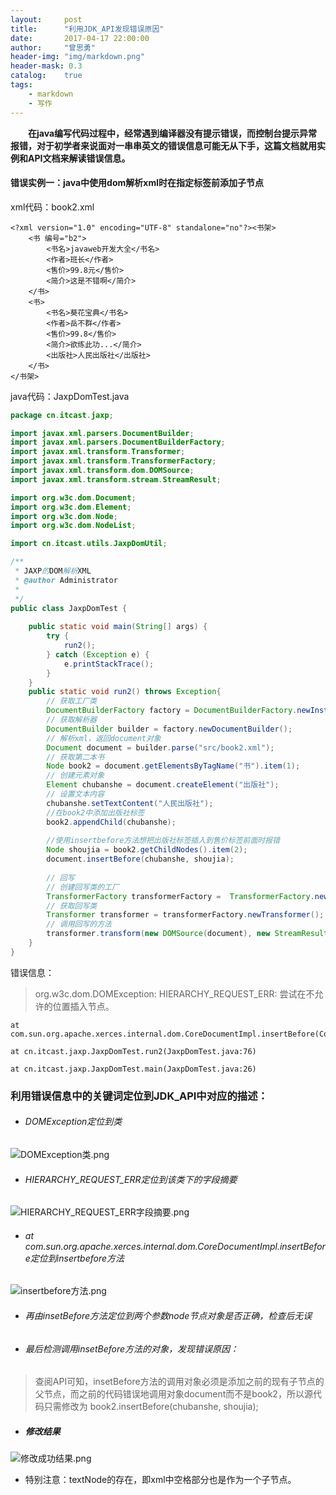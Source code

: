 ```yaml
---
layout:     post
title:      "利用JDK_API发现错误原因"
date:       2017-04-17 22:00:00
author:     "曾思勇"
header-img: "img/markdown.png"
header-mask: 0.3
catalog:    true
tags:
    - markdown
    - 写作
---
```


　　**在java编写代码过程中，经常遇到编译器没有提示错误，而控制台提示异常报错，对于初学者来说面对一串串英文的错误信息可能无从下手，这篇文档就用实例和API文档来解读错误信息。**
#### 错误实例一：java中使用dom解析xml时在指定标签前添加子节点
xml代码：book2.xml

```
<?xml version="1.0" encoding="UTF-8" standalone="no"?><书架>
	<书 编号="b2">
		<书名>javaweb开发大全</书名>
		<作者>班长</作者>
		<售价>99.8元</售价>
		<简介>这是不错啊</简介>
	</书>
	<书>
		<书名>葵花宝典</书名>
		<作者>岳不群</作者>
		<售价>99.8</售价>
		<简介>欲练此功...</简介>
		<出版社>人民出版社</出版社>
	</书>
</书架>
```

java代码：JaxpDomTest.java


```java
package cn.itcast.jaxp;

import javax.xml.parsers.DocumentBuilder;
import javax.xml.parsers.DocumentBuilderFactory;
import javax.xml.transform.Transformer;
import javax.xml.transform.TransformerFactory;
import javax.xml.transform.dom.DOMSource;
import javax.xml.transform.stream.StreamResult;

import org.w3c.dom.Document;
import org.w3c.dom.Element;
import org.w3c.dom.Node;
import org.w3c.dom.NodeList;

import cn.itcast.utils.JaxpDomUtil;

/**
 * JAXP的DOM解析XML
 * @author Administrator
 *
 */
public class JaxpDomTest {
	
	public static void main(String[] args) {
		try {
			run2();
		} catch (Exception e) {
			e.printStackTrace();
		}
	}
	public static void run2() throws Exception{
		// 获取工厂类
		DocumentBuilderFactory factory = DocumentBuilderFactory.newInstance();
		// 获取解析器
		DocumentBuilder builder = factory.newDocumentBuilder();
		// 解析xml，返回document对象
		Document document = builder.parse("src/book2.xml");
		// 获取第二本书
		Node book2 = document.getElementsByTagName("书").item(1);
		// 创建元素对象
		Element chubanshe = document.createElement("出版社");
		// 设置文本内容
		chubanshe.setTextContent("人民出版社");
		//在book2中添加出版社标签
		book2.appendChild(chubanshe);
		
        //使用insertbefore方法想把出版社标签插入到售价标签前面时报错
		Node shoujia = book2.getChildNodes().item(2);
		document.insertBefore(chubanshe, shoujia);
		
		// 回写
		// 创建回写类的工厂
		TransformerFactory transformerFactory =  TransformerFactory.newInstance();
		// 获取回写类
		Transformer transformer = transformerFactory.newTransformer();
		// 调用回写的方法
		transformer.transform(new DOMSource(document), new StreamResult("src/book2.xml"));
	}
}
```


错误信息：
> org.w3c.dom.DOMException: HIERARCHY_REQUEST_ERR: 尝试在不允许的位置插入节点。
	
	at com.sun.org.apache.xerces.internal.dom.CoreDocumentImpl.insertBefore(CoreDocumentImpl.java:396)
	
	at cn.itcast.jaxp.JaxpDomTest.run2(JaxpDomTest.java:76)
	
	at cn.itcast.jaxp.JaxpDomTest.main(JaxpDomTest.java:26) 


### 利用错误信息中的关键词定位到JDK_API中对应的描述：
+ ###### DOMException定位到类

![DOMException类.png](http://upload-images.jianshu.io/upload_images/2762413-aafd5f3a03882116.png?imageMogr2/auto-orient/strip%7CimageView2/2/w/1240)

+ ###### HIERARCHY_REQUEST_ERR定位到该类下的字段摘要

![HIERARCHY_REQUEST_ERR字段摘要.png](http://upload-images.jianshu.io/upload_images/2762413-134246ec0e0de514.png?imageMogr2/auto-orient/strip%7CimageView2/2/w/1240)

+ ###### at com.sun.org.apache.xerces.internal.dom.CoreDocumentImpl.insertBefore定位到insertbefore方法

![insertbefore方法.png](http://upload-images.jianshu.io/upload_images/2762413-fda0a958f7381fe1.png?imageMogr2/auto-orient/strip%7CimageView2/2/w/1240)

* ###### 再由insetBefore方法定位到两个参数node节点对象是否正确，检查后无误
* ###### 最后检测调用insetBefore方法的对象，发现错误原因：
> 查阅API可知，insetBefore方法的调用对象必须是添加之前的现有子节点的父节点，而之前的代码错误地调用对象document而不是book2，所以源代码只需修改为
        book2.insertBefore(chubanshe, shoujia);
+ ##### 修改结果
![修改成功结果.png](http://upload-images.jianshu.io/upload_images/2762413-a6d1f546381aaac6.png?imageMogr2/auto-orient/strip%7CimageView2/2/w/1240)

* 特别注意：textNode的存在，即xml中空格部分也是作为一个子节点。